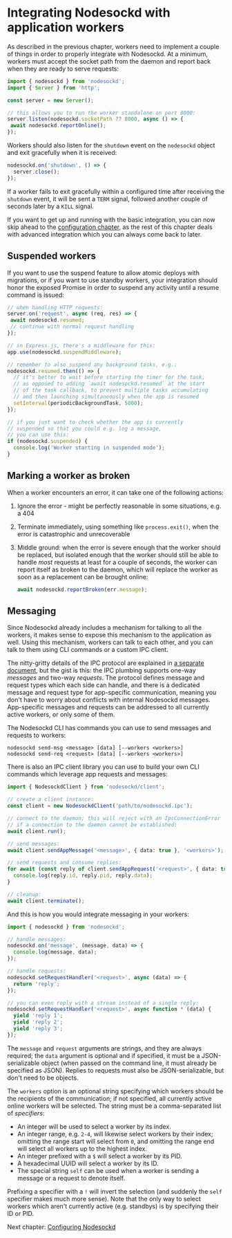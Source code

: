 # Integrating Nodesockd with application workers

As described in the previous chapter, workers need to implement
a couple of things in order to properly integrate with Nodesockd.
At a minimum, workers must accept the socket path from the daemon
and report back when they are ready to serve requests:

```typescript
import { nodesockd } from 'nodesockd';
import { Server } from 'http';

const server = new Server();

// this allows you to run the worker standalone on port 8000:
server.listen(nodesockd.socketPath ?? 8000, async () => {
 await nodesockd.reportOnline();
});
```

Workers should also listen for the `shutdown` event on the `nodesockd`
object and exit gracefully when it is received:

```typescript
nodesockd.on('shutdown', () => {
  server.close();
});
```

If a worker fails to exit gracefully within a configured time after receiving
the `shutdown` event, it will be sent a `TERM` signal, followed another couple
of seconds later by a `KILL` signal.

If you want to get up and running with the basic integration, you can now
skip ahead to the [configuration chapter][1], as the rest of this chapter
deals with advanced integration which you can always come back to later.


## Suspended workers

If you want to use the suspend feature to allow atomic deploys with migrations,
or if you want to use standby workers, your integration should honor the exposed
Promise in order to suspend any activity until a resume command is issued:

```typescript
// when handling HTTP requests:
server.on('request', async (req, res) => {
 await nodesockd.resumed;
 // continue with normal request handling
});

// in Express.js, there's a middleware for this:
app.use(nodesockd.suspendMiddleware);

// remember to also suspend any background tasks, e.g.:
nodesockd.resumed.then(() => {
  // it's better to wait before starting the timer for the task,
  // as opposed to adding `await nodesockd.resumed` at the start
  // of the task callback, to prevent multiple tasks accumulating
  // and then launching simultaneously when the app is resumed
  setInterval(periodicBackgroundTask, 5000);
});

// if you just want to check whether the app is currently
// suspended so that you could e.g. log a message,
// you can use this:
if (nodesockd.suspended) {
  console.log('Worker starting in suspended mode');
}
```


## Marking a worker as broken

When a worker encounters an error, it can take one of the following actions:
 1. Ignore the error - might be perfectly reasonable in some situations, e.g.
    a 404
 2. Terminate immediately, using something like `process.exit()`, when
    the error is catastrophic and unrecoverable
 3. Middle ground: when the error is severe enough that the worker should be
    replaced, but isolated enough that the worker should still be able to handle
    _most_ requests at least for a couple of seconds, the worker can report
    itself as broken to the daemon, which will replace the worker as soon as
    a replacement can be brought online:

    ```typescript
    await nodesockd.reportBroken(err.message);
    ```


## Messaging

Since Nodesockd already includes a mechanism for talking to all the workers,
it makes sense to expose this mechanism to the application as well. Using this
mechanism, workers can talk to each other, and you can talk to them using CLI
commands or a custom IPC client.

The nitty-gritty details of the IPC protocol are explained in
[a separate document][2], but the gist is this: the IPC plumbing
supports one-way _messages_ and two-way _requests_. The protocol defines
message and request types which each side can handle, and there is a dedicated
message and request type for app-specific communication, meaning you don't have
to worry about conflicts with internal Nodesockd messages. App-specific messages
and requests can be addressed to all currently active workers, or only some of
them.

The Nodesockd CLI has commands you can use to send messages and requests
to workers:

```shell
nodesockd send-msg <message> [data] [--workers <workers>]
nodesockd send-req <request> [data] [--workers <workers>]
```

There is also an IPC client library you can use to build your own CLI commands
which leverage app requests and messages:

```typescript
import { NodesockdClient } from 'nodesockd/client';

// create a client instance:
const client = new NodesockdClient('path/to/nodesockd.ipc');

// connect to the daemon; this will reject with an IpcConnectionError
// if a connection to the daemon cannot be established:
await client.run();

// send messages:
await client.sendAppMessage('<message>', { data: true }, '<workers>');

// send requests and consume replies:
for await (const reply of client.sendAppRequest('<request>', { data: true }, '<workers>')) {
  console.log(reply.id, reply.pid, reply.data);
}

// cleanup:
await client.terminate();
```

And this is how you would integrate messaging in your workers:

```typescript
import { nodesockd } from 'nodesockd';

// handle messages:
nodesockd.on('message', (message, data) => {
  console.log(message, data);
});

// handle requests:
nodesockd.setRequestHandler('<request>', async (data) => {
  return 'reply';
});

// you can even reply with a stream instead of a single reply:
nodesockd.setRequestHandler('<request>', async function * (data) {
  yield 'reply 1';
  yield 'reply 2';
  yield 'reply 3';
});
```

The `message` and `request` arguments are strings, and they are always
required; the `data` argument is optional and if specified, it must be
a JSON-serializable object (when passed on the command line, it must already
be specified as JSON). Replies to requests must also be JSON-serializable,
but don't need to be objects.

The `workers` option is an optional string specifying which workers should
be the recipients of the communication; if not specified, all currently active
online workers will be selected. The string must be a comma-separated list
of _specifiers_:

 - An integer will be used to select a worker by its index.
 - An integer range, e.g. `2-4`, will likewise select workers by their index;
   omitting the range start will select from `0`, and omitting the range end
   will select all workers up to the highest index.
 - An integer prefixed with a `$` will select a worker by its PID.
 - A hexadecimal UUID will select a worker by its ID.
 - The special string `self` can be used when a worker is sending a message
   or a request to denote itself.

Prefixing a specifier with a `!` will invert the selection (and suddenly the
`self` specifier makes much more sense). Note that the only way to select
workers which aren't currently active (e.g. standbys) is by specifying their
ID or PID.

Next chapter: [Configuring Nodesockd][1]


[1]: user/03-config.md
[2]: dev/01-ipc.md
